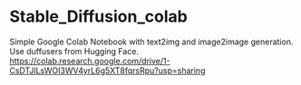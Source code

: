 # Stable_Diffusion_colab
Simple Google Colab Notebook with text2img and image2image generation. Use duffusers from Hugging Face.<br>
https://colab.research.google.com/drive/1-CsDTJlLsWOI3WV4yrL6g5XT8fqrsRpu?usp=sharing

